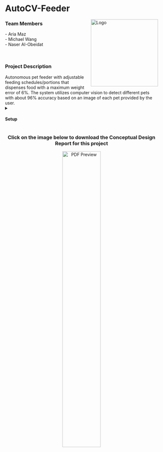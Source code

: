 # AutoCV-Feeder

<a href="https://github.com/AriaMaz">
    <img src="https://github.com/AriaMaz/AutoCV-Feeder/assets/102880878/4f545129-994e-4df6-ac4b-9163c7b2fe3f" align="right" width="221" alt="Logo">
</a>

</a>

<h3 align="left">Team Members</h3>
- Aria Maz <br>
- Michael Wang <br> 
- Naser AI-Obeidat <br>
<p><p>
<br>

<h3 align="left">Project Description</h3>
Autonomous pet feeder with adjustable feeding schedules/portions that dispenses food with a maximum weight error of 6%. The system utilizes computer vision to detect different pets with about 96% accuracy based on an image of each pet provided by the user.
  
  <details>
<summary><h4>Setup</h4></summary>
To use this model, it is recommended to run the following command in your terminal based on your respective opperating system below to create a virtual environment and download the required package managerss, interpreters, and libraries.

#### MacOS

```html
    <p>/bin/bash -c "$(curl -fsSL https://raw.githubusercontent.com/Homebrew/install/HEAD/install.sh)" && brew install python && mkdir BPDAI && cd BPDAI && python3 -m venv BPDAIenv && source BPDAIenv/bin/activate && pip install pandas matplotlib numpy tensorflow keras scik</p>
```

#### Windows

```html
    <p>mkdir BPDAI; cd BPDAI; python -m venv BPDAIenv; .\BPDAIenv\Scripts\Activate; pip install pandas matplotlib numpy tensorflow keras scikit-learn</p>
```

#### Linux

```html
    <p>sudo apt update && sudo apt install python3-venv python3-pip && mkdir BPDAI && cd BPDAI && python3 -m venv BPDAIenv && source BPDAIenv/bin/activate && pip install pandas matplotlib numpy tensorflow keras scikit-learn</p>
```
  </details>

<h3 align="middle">Click on the image below to download the Conceptual Design Report for this project</h3>
<div align="center">
    <a href="https://github.com/AriaMaz/AutoCV-Feeder/files/13792210/AutoCVFConseptualDesignReport.pdf">
        <img src="https://github.com/AriaMaz/Motion-Based-Diagnostic-AI-for-BPD/assets/102880878/1fa30256-7cda-4465-a899-75f5a40fa87f" width="50%" alt="PDF Preview">
    </a>
</div>
